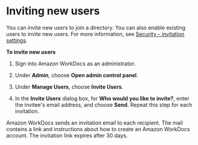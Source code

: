 # Inviting new users<a name="invite_user"></a>

You can invite new users to join a directory\. You can also enable existing users to invite new users\. For more information, see [Security – invitation settings](manage-sites.md#invitation-settings)\.

**To invite new users**

1. Sign into Amazon WorkDocs as an administrator\.

1. Under **Admin**, choose **Open admin control panel**\.

1. Under **Manage Users**, choose **Invite Users**\.

1. In the **Invite Users** dialog box, for **Who would you like to invite?**, enter the invitee's email address, and choose **Send**\. Repeat this step for each invitation\.

Amazon WorkDocs sends an invitation email to each recipient\. The mail contains a link and instructions about how to create an Amazon WorkDocs account\. The invitation link expires after 30 days\.